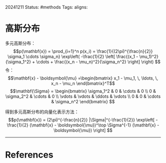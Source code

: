 20241211
Status: #methods
Tags: 
aligns: 
# 高斯分布
多元高斯分布：
$$p(\mathbf{x}) = \prod_{i=1}^n p(x_i) = \frac{1}{(2\pi)^{\frac{n}{2}} \sigma_1 \cdots \sigma_n} 
\exp\left( -\frac{1}{2} \left[ \frac{(x_1 - \mu_1)^2}{\sigma_1^2} + \cdots + \frac{(x_n - \mu_n)^2}{\sigma_n^2} \right] \right)
$$
令：
$$\mathbf{x} - \boldsymbol{\mu} =\begin{bmatrix} x_1 - \mu_1, \, \ldots, \, x_n - \mu_n \end{bmatrix}^T$$
$$\mathbf{\Sigma} =
\begin{bmatrix}
\sigma_1^2 & 0 & \cdots & 0 \\
0 & \sigma_2^2 & \cdots & 0 \\
\vdots & \vdots & \ddots & \vdots \\
0 & 0 & \cdots & \sigma_n^2
\end{bmatrix}
$$

得到多元高斯分布的向量化表示方法：
$$p(\mathbf{x}) = (2\pi)^{-\frac{n}{2}} |\Sigma|^{-\frac{1}{2}} 
\exp\left[ -\frac{1}{2} (\mathbf{x} - \boldsymbol{\mu})^\top \Sigma^{-1} (\mathbf{x} - \boldsymbol{\mu}) \right]
$$


---
# References
